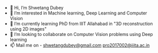 - 👋 Hi, I’m Shwetang Dubey
- 👀 I’m interested in Machine learning, Deep Learning and Computer Vision
- 🌱 I’m currently learning PhD from IIIT Allahabad in "3D reconstruction using 2D images"
- 💞️ I’m looking to collaborate on Computer Vision problems using Deep learning
- 📫  Mail me on - shwetangdubey@gmail.com    pro2017002@iiita.ac.in

<!---
shwetangdubey/shwetangdubey is a ✨ special ✨ repository because its `README.md` (this file) appears on your GitHub profile.
You can click the Preview link to take a look at your changes.
--->
